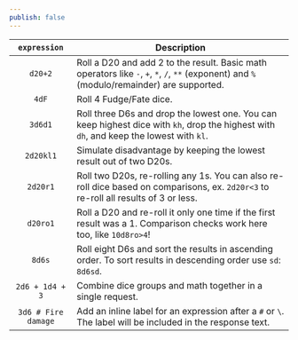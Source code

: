 ```yaml
---
publish: false
---
```


|    `expression`     | Description                                                                                                                                 |
| :-----------------: | ------------------------------------------------------------------------------------------------------------------------------------------- |
|       `d20+2`       | Roll a D20 and add 2 to the result. Basic math operators like `-`, `+`, `*`, `/`, `**` (exponent) and `%` (modulo/remainder) are supported. |
|        `4dF`        | Roll 4 Fudge/Fate dice.                                                                                                                     |
|       `3d6d1`       | Roll three D6s and drop the lowest one. You can keep highest dice with `kh`, drop the highest with `dh`, and keep the lowest with `kl`.     |
|      `2d20kl1`      | Simulate disadvantage by keeping the lowest result out of two D20s.                                                                         |
|      `2d20r1`       | Roll two D20s, re-rolling any 1s. You can also re-roll dice based on comparisons, ex. `2d20r<3` to re-roll all results of 3 or less.        |
|      `d20ro1`       | Roll a D20 and re-roll it only one time if the first result was a 1. Comparison checks work here too, like `10d8ro>4`!                      |
|       `8d6s`        | Roll eight D6s and sort the results in ascending order. To sort results in descending order use `sd`: `8d6sd`.                              |
|   `2d6 + 1d4 + 3`   | Combine dice groups and math together in a single request.                                                                                  |
| `3d6 # Fire damage` | Add an inline label for an expression after a `#` or `\`. The label will be included in the response text.                                  |
